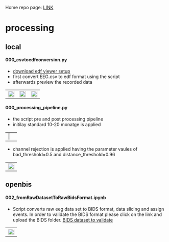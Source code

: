 Home repo page: [LINK](https://github.com/neuramod/neuramod_data)

# processing
## local
#### 000_csvtoedfconversion.py
* [download edf viewer setup](https://www.teuniz.net/edfbrowser/)
* first convert EEG.csv to edf format using the script
* afterwards preview the recorded data


<table>
<tr>
<td><img src="https://user-images.githubusercontent.com/87472076/227936682-26f48a44-cedc-48a0-b40e-995391fec5f2.PNG"  alt="" width = 100% height = auto></td>
<td><img src="https://user-images.githubusercontent.com/87472076/227936773-6e0d2d2d-b93f-4f29-bff6-b6b292a21ab7.PNG"  alt="" width = 100% height = auto></td>
<td><img src="https://user-images.githubusercontent.com/87472076/227936900-23d824ee-4170-49ed-8ed6-8be509e648d3.png"  alt="" width = 100% height = auto></td>
</tr>
</table>


#### 000_processing_pipeline.py
* the script pre and post processing pipeline
* initilay standard 10-20 monatge is applied


<table>
<tr>
<td><img src="https://user-images.githubusercontent.com/87472076/227962429-a429092c-352d-4d66-b2d9-b6172bdc90b3.png"  alt="" width = 50% height = auto></td>
</tr>
</table>


* channel rejection is applied having the parameter vaules of bad_threshold=0.5 and distance_threshold=0.96
<table>
<tr>
<td><img src="https://user-images.githubusercontent.com/87472076/227963405-56faeebc-8c77-4630-82a5-848e30f91340.png"  alt="" width = 100% height = auto></td>
</tr>
</table>



## openbis
#### 002_fromRawDatasetToRawBidsFormat.ipynb
* Script converts raw eeg data set to BIDS format, data slicing and assign events. In order to validate the BIDS format please click on the link and upload the BIDS folder. [BIDS dataset to validate](https://bids-standard.github.io/bids-validator/)
<table>
<tr>
<td><img src="https://user-images.githubusercontent.com/87472076/227949996-0254c3fb-03a3-4912-a84d-58fc23ce715d.png"  alt="" width = 100% height = auto></td>
</tr>
</table>




